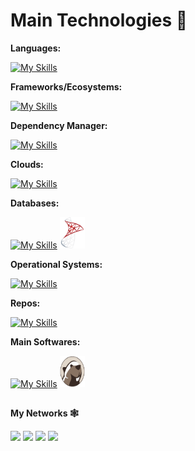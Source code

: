 <h1>Main Technologies 💯</h1>
 
<B> Languages: </B>
  

[![My Skills](https://skillicons.dev/icons?i=java,cs,ruby,swift,py,ts,js,html,css,sass)](https://skillicons.dev)


<B> Frameworks/Ecosystems: </B>
  
[![My Skills](https://skillicons.dev/icons?i=spring,dotnet,angular)](https://skillicons.dev)

<B> Dependency Manager: </B>

[![My Skills](https://skillicons.dev/icons?i=maven,gradle)](https://skillicons.dev)

<B> Clouds: </B>

[![My Skills](https://skillicons.dev/icons?i=aws,azure)](https://skillicons.dev)

<B> Databases: </B>

[![My Skills](https://skillicons.dev/icons?i=postgres,mysql)](https://skillicons.dev)
<img alt="Rafa-Js" height="50" width="40" src="https://raw.githubusercontent.com/devicons/devicon/master/icons/microsoftsqlserver/microsoftsqlserver-original.svg">

<B> Operational Systems: </B>

[![My Skills](https://skillicons.dev/icons?i=linux,windows)](https://skillicons.dev)

<B> Repos: </B>

[![My Skills](https://skillicons.dev/icons?i=git,bitbucket,github)](https://skillicons.dev)

<B> Main Softwares: </B>

[![My Skills](https://skillicons.dev/icons?i=idea,eclipse,visualstudio,vscode,postman,docker)](https://skillicons.dev)
<img alt="Rafa-Js" height="50" width="40" src="https://raw.githubusercontent.com/devicons/devicon/master/icons/dbeaver/dbeaver-original.svg">

 ##
<B> My Networks 🕸 </B>

<div> 
  <a href="https://www.youtube.com/channel/UCFI1OmwL-IOgWWELFUg8g3w" target="_blank"><img src="https://img.shields.io/badge/YouTube-FF0000?style=for-the-badge&logo=youtube&logoColor=white" target="_blank"></a>
  <a href="https://www.linkedin.com/in/kauan-feitoza-mendes-390230265/" target="_blank"><img src="https://img.shields.io/badge/-LinkedIn-%230077B5?style=for-the-badge&logo=linkedin&logoColor=white" target="_blank"></a>
 	<a href="https://x.com/KauanFM5" target="_blank"><img src="https://img.shields.io/badge/X-%23000000.svg?style=for-the-badge&logo=X&logoColor=white" target="_blank"></a>
  <a href="https://www.twitch.tv/kauanfm5" target="_blank"><img src="https://img.shields.io/badge/Twitch-%239146FF.svg?style=for-the-badge&logo=Twitch&logoColor=white" target="_blank"></a> 
</div>
